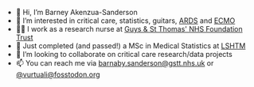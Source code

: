 - 👋 Hi, I’m Barney Akenzua-Sanderson
- 👀 I’m interested in critical care, statistics, guitars, [ARDS](https://en.wikipedia.org/wiki/Acute_respiratory_distress_syndrome) and [ECMO](https://en.wikipedia.org/wiki/Extracorporeal_membrane_oxygenation)
- 🧑‍⚕️ I work as a research nurse at [Guys & St Thomas' NHS Foundation Trust](https://www.guysandstthomas.nhs.uk/)
- 🌱 Just completed (and passed!) a MSc in Medical Statistics at [LSHTM](https://www.lshtm.ac.uk/)
- 💞️ I’m looking to collaborate on critical care research/data projects
- 📫 You can reach me via [barnaby.sanderson@gstt.nhs.uk](mailto:barnaby.sanderson@gstt.nhs.uk?subject=[GitHub]%20) or [@vurtuali@fosstodon.org](https://fosstodon.org/@vurtuali)
